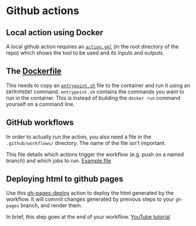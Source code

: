 # Github actions

## Local action using Docker

A local github action requires an [`action.yml`](action.yml) (in the root directory of the repo) which shows the tool to be used and its inputs and outputs.

## The [Dockerfile](Dockerfile)

This needs to copy an [`entrypoint.sh`](entrypoint.sh) file to the container and run it using an `ENTRYPOINT` command.  `entrypoint.sh` contains the commands you want to run in the container. This is instead of building the `docker run` command yourself on a command line.

## GitHub workflows

In order to actually run the action, you also need a file in the `.github/workflows/` directory. The name of the file isn't important.

This file details which actions trigger the workflow (e.g. push on a named branch) and which jobs to run. [Example file](rocrate_to_pages.yml)

## Deploying html to github pages

Use this [gh-pages-deploy](https://github.com/JamesIves/github-pages-deploy-action) action to deploy the html generated by the workflow. It will commit changes generated by previous steps to your `gh-pages` branch, and render them.

In brief, this step goes at the end of your workflow. [YouTube tutorial](https://youtu.be/jBZfo2Mj1mY)
